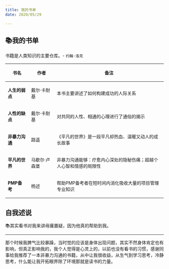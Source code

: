 ```yaml
---
title: 我的书单
date: 2020/05/29

---
```


## :books:我的书单

<p style="font-size: 14px; ">书籍是人类知识的主要仓库。- <code>约翰·洛克</code></p>

|<p style="font-size: 14px; ">**书名**</p>|<p style="font-size: 14px; ">作者</p>|<p style="font-size: 14px; ">备注</p>|
| ------------ | ------------- | ---------- |
|<p style="font-size: 14px; ">**人生的弱点** </p>|<p style="font-size: 14px; ">戴尔·卡耐基</p>|<p style="font-size: 14px; ">本书主要讲述了如何构建成功的人际关系</p>|
| <p style="font-size: 14px; ">**人性的缺点**</p>|<p style="font-size: 14px; ">戴尔·卡耐基</p>|<p style="font-size: 14px; ">对共同的人性、相通的心理进行了通俗的揭示</p>|
|<p style="font-size: 14px; "> **非暴力沟通**</p>|<p style="font-size: 14px; ">路遥</p>|<p style="font-size: 14px; ">《平凡的世界》是一段平凡却热血、温暖又动人的成长故事</p>|
| <p style="font-size: 14px; ">**平凡的世界**</p>|<p style="font-size: 14px; ">马歇尔·卢森堡</p>|<p style="font-size: 14px; ">非暴力沟通能够：疗愈内心深处的隐秘伤痛；超越个人心智和情感的局限性</p>|
|<p style="font-size: 14px; ">**PMP备考**</p>|<p style="font-size: 14px; ">杨述</p>|<p style="font-size: 14px; ">帮助PMP备考者在短时间内消化吸收大量的项目管理专业知识</p>|

## 自我述说

<p style="font-size: 14px; "> 📚其实看书对我来讲毋庸置疑，因为他真的帮助到我。 </p> 

---

 <p style="font-size: 14px; ">那个时候我脾气比较暴躁，当时觉的应该是身体出现问题，其实不然身体肯定也有影响，但真正影响我的，我个人觉得是心灵上的，以前也没有看书的习惯，感谢同事给我推荐了一本非暴力沟通的书籍，从中让我很收益，从生气到学习思考，冷静思考，什么能让我开拓眼界除了环境那就是读书的力量。 </p> 
